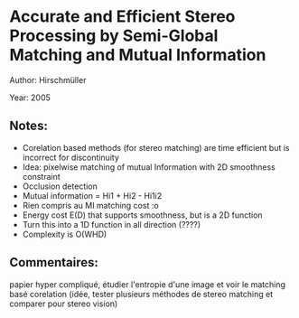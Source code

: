 # Accurate and Efficient Stereo Processing by Semi-Global Matching and Mutual Information

Author: Hirschmüller

Year: 2005

Notes:
---
* Corelation based methods (for stereo matching) are time efficient but is incorrect for discontinuity
* Idea: pixelwise matching of mutual Information with 2D smoothness constraint
* Occlusion detection
* Mutual information = Hi1 + Hi2 - Hi1i2
* Rien compris au MI matching cost :o
* Energy cost E(D) that supports smoothness, but is a 2D function
* Turn this into a 1D function in all direction (????)
* Complexity is O(WHD)

Commentaires:
---
papier hyper compliqué, étudier l'entropie d'une image et voir le matching basé corelation (idée, tester plusieurs méthodes de stereo matching et comparer pour stereo vision)